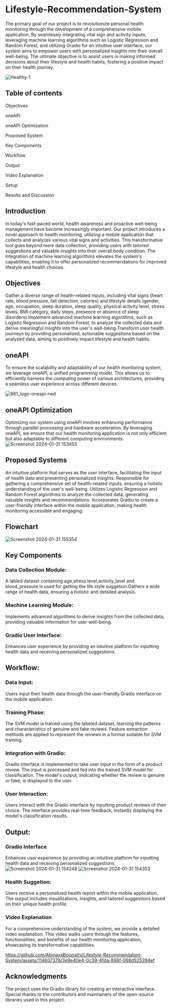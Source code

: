 # Lifestyle-Recommendation-System
The primary goal of our project is to revolutionize personal health monitoring through the development of a comprehensive mobile application. By seamlessly integrating vital sign and activity inputs, leveraging machine learning algorithms such as Logistic Regression and Random Forest, and utilizing Gradio for an intuitive user interface, our system aims to empower users with personalized insights into their overall well-being. The ultimate objective is to assist users in making informed decisions about their lifestyle and health habits, fostering a positive impact on their health journey.

![Healthy-1](https://github.com/AbinayaBoopathi/Lifestyle-Recommendation-System/assets/114607378/44b05e86-20e4-487c-9f12-2cc959f99762)

## Table of contents

Objectives

oneAPI

oneAPI Optimization

Proposed System

Key Components

Workflow

Output

Video Explanation

Setup

Results and Discussion

## Introduction

In today's fast-paced world, health awareness and proactive well-being management have become increasingly important. Our project introduces a novel approach to health monitoring, utilizing a mobile application that collects and analyzes various vital signs and activities. This transformative tool goes beyond mere data collection, providing users with tailored suggestions and valuable insights into their overall body condition. The integration of machine learning algorithms elevates the system's capabilities, enabling it to offer personalized recommendations for improved lifestyle and health choices.

## Objectives

Gather a diverse range of health-related inputs, including vital signs (heart rate, blood pressure, fall detection, calories) and lifestyle details (gender, age, occupation, sleep duration, sleep quality, physical activity level, stress levels, BMI category, daily steps, presence or absence of sleep disorders).Implement advanced machine learning algorithms, such as Logistic Regression and Random Forest, to analyze the collected data and derive meaningful insights into the user's well-being.Transform user health journeys by providing personalized, actionable suggestions based on the analyzed data, aiming to positively impact lifestyle and health habits.

 ## oneAPI

To ensure the scalability and adaptability of our health monitoring system, we leverage oneAPI, a unified programming model. This allows us to efficiently harness the computing power of various architectures, providing a seamless user experience across different devices.

![861_logo-oneapi-rwd](https://github.com/AbinayaBoopathi/Lifestyle-Recommendation-System/assets/114607378/07c36d5d-60fa-4c5a-9856-2afe86fd4fca)


## oneAPI Optimization

Optimizing our system using oneAPI involves enhancing performance through parallel processing and hardware acceleration. By leveraging oneAPI, we ensure that our health monitoring application is not only efficient but also adaptable to different computing environments.
![Screenshot 2024-01-31 153453](https://github.com/AbinayaBoopathi/Lifestyle-Recommendation-System/assets/114607378/25083a4a-15e1-41f6-a048-ff14de23f57b)


## Proposed Systems

An intuitive platform that serves as the user interface, facilitating the input of health data and presenting personalized insights. Responsible for gathering a comprehensive set of health-related inputs, ensuring a holistic understanding of the user's well-being. Utilizes Logistic Regression and Random Forest algorithms to analyze the collected data, generating valuable insights and recommendations. Incorporates Gradio to create a user-friendly interface within the mobile application, making health monitoring accessible and engaging.

## Flowchart

![Screenshot 2024-01-31 155354](https://github.com/AbinayaBoopathi/Lifestyle-Recommendation-System/assets/114607378/eaf72459-402e-45de-8816-ba41e3ce8145)

## Key Components

### Data Collection Module:

A labled dataset containing age,stress level,activity_level and blood_pressure is used for getting the life style suggetion.Gathers a wide range of health data, ensuring a holistic and detailed analysis.

### Machine Learning Module:

Implements advanced algorithms to derive insights from the collected data, providing valuable information for user well-being.

### Gradio User Interface:

Enhances user experience by providing an intuitive platform for inputting health data and receiving personalized suggestions.


## Workflow:

### Data Input:

Users input their health data through the user-friendly Gradio interface on the mobile application.

### Training Phase:

The SVM model is trained using the labeled dataset, learning the patterns and characteristics of genuine and fake reviews.
Feature extraction methods are applied to represent the reviews in a format suitable for SVM training.

### Integration with Gradio:

Gradio interface is implemented to take user input in the form of a product review.
The input is processed and fed into the trained SVM model for classification.
The model's output, indicating whether the review is genuine or fake, is displayed to the user.

### User Interaction:

Users interact with the Gradio interface by inputting product reviews of their choice.
The interface provides real-time feedback, instantly displaying the model's classification results.


## Output:

### Gradio Interface

Enhances user experience by providing an intuitive platform for inputting health data and receiving personalized suggestions.
![Screenshot 2024-01-31 154248](https://github.com/AbinayaBoopathi/Lifestyle-Recommendation-System/assets/114607378/7cfd30a2-4286-4f78-9e28-67f215174056)
![Screenshot 2024-01-31 154353](https://github.com/AbinayaBoopathi/Lifestyle-Recommendation-System/assets/114607378/90d90d34-d677-4ecd-a19d-915aa64050ed)


### Health Suggetion:
Users receive a personalized health report within the mobile application. The output includes visualizations, insights, and tailored suggestions based on their unique health profile.

### Video Explanation

For a comprehensive understanding of the system, we provide a detailed video explanation. This video walks users through the features, functionalities, and benefits of our health monitoring application, showcasing its transformative capabilities.


https://github.com/AbinayaBoopathi/Lifestyle-Recommendation-System/assets/114607378/3e9e40e4-0c39-4fda-898f-068d525394ef


## Acknowledgments

The project uses the Gradio library for creating an interactive interface. Special thanks to the contributors and maintainers of the open-source libraries used in this project.















